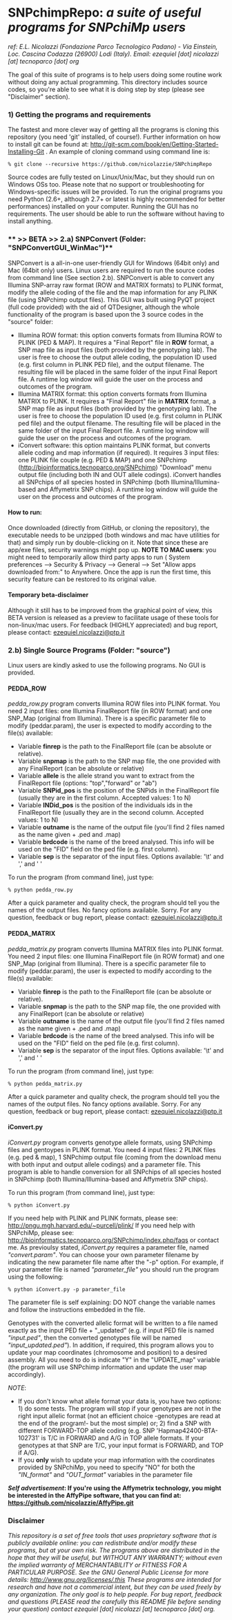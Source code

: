 SNPchimpRepo: _a suite of useful programs for SNPchiMp users_
===========
*ref: E.L. Nicolazzi (Fondazione Parco Tecnologico Padano) - Via Einstein, Loc. Cascina Codazza (26900) Lodi (Italy). Email: ezequiel [dot] nicolazzi [at] tecnoparco [dot] org*


The goal of this suite of programs is to help users doing some routine work without doing any actual programming. 
This directory includes source codes, so you're able to see what it is doing step by step (please see "Disclaimer" section).


### **1) Getting the programs and requirements**
The fastest and more clever way of getting all the programs is cloning this repository (you need 'git' installed, of course!).
Further information on how to install git can be found at: http://git-scm.com/book/en/Getting-Started-Installing-Git . An example of cloning command using command line is: 

    % git clone --recursive https://github.com/nicolazzie/SNPchimpRepo

Source codes are fully tested on Linux/Unix/Mac, but they should run on Windows OSs too. Please note that no support or troubleshooting for Windows-specific issues will be provided.
To run the original programs you need Python (2.6+, although 2.7+ or latest is highly recommended for better performances) installed on your computer. Running the GUI has no requirements. The user should be able to run the software without having to install anything.


### ** >> BETA >> 2.a) SNPConvert (Folder: "SNPConvertGUI_WinMac")**
SNPConvert is a all-in-one user-friendly GUI for Windows (64bit only) and Mac (64bit only) users. Linux users are required to run the source codes from command line (See section 2.b). SNPConvert is able to convert any Illumina SNP-array raw format (ROW and MATRIX formats) to PLINK format, modify the allele coding of the file and the map information for any PLINK file (using SNPchimp output files). This GUI was built using PyQT project (full code provided) with the aid of QTDesigner, although the whole functionality of the program is based upon the 3 source codes in the "source" folder:
  - Illumina ROW format: this option converts formats from Illumina ROW to PLINK (PED & MAP). It requires a "Final Report" file in **ROW** format, a SNP map file as input files (both provided by the genotyping lab). The user is free to choose the output allele coding, the population ID used (e.g. first column in PLINK PED file), and the output filename. The resulting file will be placed in the same folder of the input Final Report file. A runtime log window will guide the user on the process and outcomes of the program.
  - Illumina MATRIX format: this option converts formats from Illumina MATRIX to PLINK. It requires a "Final Report" file in **MATRIX** format, a SNP map file as input files (both provided by the genotyping lab). The user is free to choose the population ID used (e.g. first column in PLINK ped file) and the output filename. The resulting file will be placed in the same folder of the input Final Report file. A runtime log window will guide the user on the process and outcomes of the program.
  - iConvert software: this option maintains PLINK format, but converts allele coding and map information (if required). It requires 3 input files: one PLINK file couple (e.g. PED & MAP) and one SNPchimp (http://bioinformatics.tecnoparco.org/SNPchimp) "Download" menu output file (including both IN and OUT allele codings). iConvert handles all SNPchips of all species hosted in SNPchimp (both Illumina/Illumina-based and Affymetrix SNP chips). A runtime log window will guide the user on the process and outcomes of the program.

#### How to run:
Once downloaded (directly from GitHub, or cloning the repository), the executable needs to be unzipped (both windows and mac have utilities for that) and simply run by double-clicking on it. Note that since these are app/exe files, security warnings might pop up.
**NOTE TO MAC users**: you might need to temporarily allow third party apps to run ( System preferences --> Security & Privacy --> General --> Set "Allow apps downloaded from:" to Anywhere. Once the app is run the first time, this security feature can be restored to its original value.

#### Temporary beta-disclaimer
Although it still has to be improved from the graphical point of view, this BETA version is released as a preview to facilitate usage of these tools for non-linux/mac users. For feedback (HIGHLY appreciated) and bug report, please contact: ezequiel.nicolazzi@ptp.it


### **2.b) Single Source Programs (Folder: "source")**

Linux users are kindly asked to use the following programs. No GUI is provided.

#### **PEDDA_ROW**
_pedda_row.py_ program converts Illumina ROW files into PLINK format. You need 2 input files: one Illumina FinalReport file (in ROW format) and one SNP_Map (original from Illumina). There is a specific parameter file to modify (peddar.param), the user is expected to modify according to the file(s) available: 
   - Variable **finrep** is the path to the FinalReport file (can be absolute or relative).
   - Variable **snpmap** is the path to the SNP map file, the one provided with any FinalReport (can be absolute or relative)
   - Variable **allele** is the allele strand you want to extract from the FinalReport file (options: "top","forward" or "ab")
   - Variable **SNPid_pos** is the position of the SNPids in the FinalReport file (usually they are in the first column. Accepted values: 1 to N)
   - Variable **INDid_pos** is the position of the individuals ids in the FinalReport file (usually they are in the second column. Accepted values: 1 to N)
   - Variable **outname** is the name of the output file (you'll find 2 files named as the name given + .ped and .map)
   - Variable **brdcode** is the name of the breed analysed. This info will be used on the "FID" field on the ped file (e.g. first column).
   - Variable **sep** is the separator of the input files. Options available: '\t' and  ','  and ' '

To run the program (from command line), just type:

    % python pedda_row.py

After a quick parameter and quality check, the program should tell you the names of the output files. No fancy options available. Sorry.
For any question, feedback or bug report, please contact: ezequiel.nicolazzi@ptp.it



#### **PEDDA_MATRIX**
_pedda_matrix.py_ program converts Illumina MATRIX files into PLINK format. You need 2 input files: one Illumina FinalReport file (in ROW format) and one SNP_Map (original from Illumina). There is a specific parameter file to modify (peddar.param), the user is expected to modify according to the file(s) available:
   - Variable **finrep** is the path to the FinalReport file (can be absolute or relative).
   - Variable **snpmap** is the path to the SNP map file, the one provided with any FinalReport (can be absolute or relative)
   - Variable **outname** is the name of the output file (you'll find 2 files named as the name given + .ped and .map)
   - Variable **brdcode** is the name of the breed analysed. This info will be used on the "FID" field on the ped file (e.g. first column).
   - Variable **sep** is the separator of the input files. Options available: '\t' and  ','  and ' '

To run the program (from command line), just type:

    % python pedda_matrix.py

After a quick parameter and quality check, the program should tell you the names of the output files. No fancy options available. Sorry.
For any question, feedback or bug report, please contact: ezequiel.nicolazzi@ptp.it




#### **iConvert.py**
_iConvert.py_ program converts genotype allele formats, using SNPchimp files and gentoypes in PLINK format. You need 4 input files: 2 PLINK files (e.g. ped & map), 1 SNPchimp output file (coming from the download menu with both input and output allele codings) and a parameter file. This program is able to handle conversion for all SNPchips of all species hosted in SNPchimp (both Illumina/Illumina-based and Affymetrix SNP chips).

To run this program (from command line), just type:

    % python iConvert.py

If you need help with PLINK and PLINK formats, please see: http://pngu.mgh.harvard.edu/~purcell/plink/
If you need help with SNPchiMp, please see: http://bioinformatics.tecnoparco.org/SNPchimp/index.php/faqs or contact me.
As previoulsy stated, _iConvert.py_ requires a parameter file, named _"convert.param"_. You can choose your own parameter filename by indicating the new parameter file name after the "-p" option. For example, if your parameter file is named _"parameter_file"_ you should run the program using the following:

    % python iConvert.py -p parameter_file

The parameter file is self explaining: DO NOT change the variable names and follow the instructions embedded in the file.

Genotypes with the converted allelic format will be written to a file named exactly as the input PED file + "\_updated"  (e.g. if input PED file is named _"input.ped"_, then the converted genotypes file will be named _"input\_updated.ped"_).
In addition, if required, this program allows you to update your map coordinates (chromosome and position) to a desired assembly. All you need to do is indicate "Y" in the "UPDATE\_map" variable (the program will use SNPchimp information and update the user map accordingly).

_NOTE_:
 - If you don't know what allele format your data is, you have two options: 1) do some tests. The program will stop if your genotypes are not in the right input allelic format (not an efficient choice -genotypes are read at the end of the program!- but the most simple) or; 2) find a SNP with different FORWARD-TOP allele coding (e.g. SNP 'Hapmap42400-BTA-102731' is T/C in FORWARD and A/G in TOP allele formats. If your genotypes at that SNP are T/C, your input format is FORWARD, and TOP if A/G).
 - If you __only__ wish to update your map information with the coordinates provided by SNPchiMp, you need to specify "NO" for both the _"IN\_format"_ and _"OUT\_format"_ variables in the parameter file

**_Self advertisement_: If you're using the Affymetrix technology, you might be interested in the AffyPipe software, that you can find at: https://github.com/nicolazzie/AffyPipe.git**


### **Disclaimer**
_This repository is a set of free tools that uses proprietary software that is publicly available online: you can redistribute and/or modify these programs, but at your own risk. The programs above are distributed in the hope that they will be useful, but WITHOUT ANY WARRANTY; without even the implied warranty of MERCHANTABILITY or FITNESS FOR A PARTICULAR PURPOSE. See the GNU General Public License for more details: http://www.gnu.org/licenses/.this
These programs are intended for research and have not a commercial intent, but they can be used freely by any organization. The only goal is to help people._
_For bug report, feedback and questions (PLEASE read the carefully this README file before sending your question) contact ezequiel [dot] nicolazzi [at] tecnoparco [dot] org._
